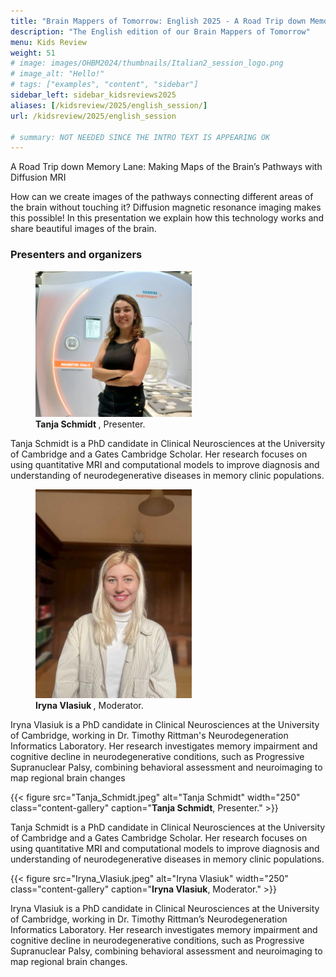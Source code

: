 ```yaml
---
title: "Brain Mappers of Tomorrow: English 2025 - A Road Trip down Memory Lane: Making Maps of the Brain’s Pathways with Diffusion MRI"
description: "The English edition of our Brain Mappers of Tomorrow"
menu: Kids Review
weight: 51
# image: images/OHBM2024/thumbnails/Italian2_session_logo.png
# image_alt: "Hello!"
# tags: ["examples", "content", "sidebar"]
sidebar_left: sidebar_kidsreviews2025
aliases: [/kidsreview/2025/english_session/]
url: /kidsreview/2025/english_session

# summary: NOT NEEDED SINCE THE INTRO TEXT IS APPEARING OK
---
```


A Road Trip down Memory Lane: Making Maps of the Brain’s Pathways with Diffusion MRI

How can we create images of the pathways connecting different areas of the brain without touching it? Diffusion magnetic resonance imaging makes this possible! In this presentation we explain how this technology works and share beautiful images of the brain.

### Presenters and organizers

<div class="content-gallery">
  <figure>
    <img src="./Tanja_Schmidt.jpeg" alt="Tanja Schmidt " width="250">
    <figcaption><b>Tanja Schmidt </b>, Presenter.</figcaption>
  </figure>
</div>

Tanja Schmidt is a PhD candidate in Clinical Neurosciences at the University of Cambridge and a Gates Cambridge Scholar. Her research focuses on using quantitative MRI and computational models to improve diagnosis and understanding of neurodegenerative diseases in memory clinic populations.

<div class="content-gallery">
  <figure>
    <img src="./Iryna_Vlasiuk.jpeg" alt="Iryna Vlasiuk " width="250">
    <figcaption><b>Iryna Vlasiuk </b>, Moderator.</figcaption>
  </figure>
</div>

Iryna Vlasiuk is a PhD candidate in Clinical Neurosciences at the University of Cambridge, working in Dr. Timothy Rittman's Neurodegeneration Informatics Laboratory. Her research investigates memory impairment and cognitive decline in neurodegenerative conditions, such as Progressive Supranuclear Palsy, combining behavioral assessment and neuroimaging to map regional brain changes

{{< figure src="Tanja_Schmidt.jpeg" alt="Tanja Schmidt" width="250" class="content-gallery" caption="<b>Tanja Schmidt</b>, Presenter." >}}

Tanja Schmidt is a PhD candidate in Clinical Neurosciences at the University of Cambridge and a Gates Cambridge Scholar. Her research focuses on using quantitative MRI and computational models to improve diagnosis and understanding of neurodegenerative diseases in memory clinic populations.

{{< figure src="Iryna_Vlasiuk.jpeg" alt="Iryna Vlasiuk" width="250" class="content-gallery" caption="<b>Iryna Vlasiuk</b>, Moderator." >}}

Iryna Vlasiuk is a PhD candidate in Clinical Neurosciences at the University of Cambridge, working in Dr. Timothy Rittman’s Neurodegeneration Informatics Laboratory. Her research investigates memory impairment and cognitive decline in neurodegenerative conditions, such as Progressive Supranuclear Palsy, combining behavioral assessment and neuroimaging to map regional brain changes.


<!-- ### Official Trailer

#### English subtitles
{{< youtube id="h02EFmRmLDY" >}}

<!-- ### The presentation

{{< gallery class="content-gallery" >}} 
    <figure> 
            <img style="margin: 0.1em 0.1em 0.1em 0.1em" src="/images/OHBM2023/kidsreview_2023/italian_isotta/Fv2DzoNWAAMK9ww.jpg" alt="Photo from the presentation" height="350">
            <img style="margin: 0.1em 0.1em 0.1em 0.1em" src="/images/OHBM2023/kidsreview_2023/italian_isotta/Fv2DzpJXgAARCZX.jpg" alt="Photo from the presentation" width="350">
            <img style="margin: 0.1em 0.1em 0.1em 0.1em" src="/images/OHBM2023/kidsreview_2023/italian_isotta/Fv2DzngWcAMD0Ot.jpg" alt="Photo from the presentation" width="350">
            <img style="margin: 0.1em 0.1em 0.1em 0.1em" src="/images/OHBM2023/kidsreview_2023/italian_isotta/Fv2DznfXsAERTCS.jpg" alt="Photo from the presentation" width="350">
            <img style="margin: 0.1em 0.1em 0.1em 0.1em" src="/images/OHBM2023/kidsreview_2023/italian_isotta/Fv2ENXsWIAEV1Ex.jpg" alt="Photo from the presentation" width="350">
        <figcaption>
            <b>Pictures from the presentation.</b>
        </figcaption>
    </figure>
{{< /gallery >}}

From [Irene Balboni](https://twitter.com/irene_balboni/status/1656627725308657664?s=20). -->

